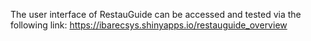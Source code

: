 The user interface of RestauGuide can be accessed and tested via the following link: https://ibarecsys.shinyapps.io/restauguide_overview

